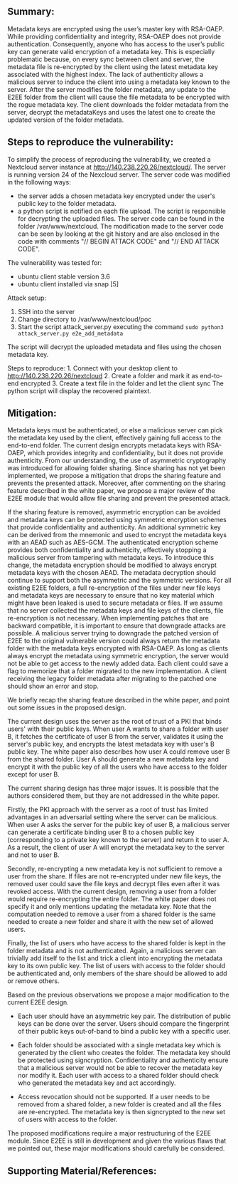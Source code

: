 ## Summary:
 Metadata keys are encrypted using the user’s master key with RSA-OAEP. While providing confidentiality and integrity, RSA-OAEP
does not provide authentication. Consequently, anyone who has access to the user’s public key can generate valid encryption of a metadata key. This
is especially problematic because, on every sync between client and server, the metadata file is re-encrypted by the client using the latest metadata key
associated with the highest index. The lack of authenticity allows a malicious server to induce the client into using a metadata key known to the server.
After the server modifies the folder metadata, any update to the E2EE folder from the client will cause the file metadata to be encrypted with the rogue
metadata key. The client downloads the folder metadata from the server, decrypt the metadataKeys and uses the latest one to create the updated version of the folder metadata.

## Steps to reproduce the vulnerability:

To simplify the process of reproducing the vulnerability, we created a Nextcloud server instance at http://140.238.220.26/nextcloud/.  The server is running version 24 of the Nexcloud server. 
The server code was modified in the following ways:
- the server adds a chosen metadata key encrypted under the user's public key to the folder metadata.
- a python script is notified on each file upload. The script is responsible for decrypting the uploaded files.
The server code can be found in the folder /var/www/nextcloud.
The modification made to the server code can be seen by looking at the git history and are also enclosed in the code with comments 
"// BEGIN ATTACK CODE" and "// END ATTACK CODE".

 The vulnerability was tested for:
- ubuntu client stable version 3.6
- ubuntu client installed via snap [5]


Attack setup:
  1. SSH into the server
  2. Change directory to /var/www/nextcloud/poc
  3. Start the script attack_server.py executing the command 
        ```sudo python3 attack_server.py e2e_add_metadata```

The script will decrypt the uploaded metadata and files using the chosen metadata key. 

Steps to reproduce:
    1. Connect with your desktop client to http://140.238.220.26/nextcloud
    2. Create a folder and mark it as end-to-end encrypted
    3. Create a text file in the folder and let the client sync
The python script will display the recovered plaintext. 

## Mitigation:
Metadata keys must be authenticated, or else a malicious server can pick the metadata key used by the client,
effectively gaining full access to the end-to-end folder. The current design encrypts metadata keys with RSA-OAEP,
which provides integrity and confidentiality, but it does not provide authenticity. From our understanding, the use of asymmetric cryptography was introduced for allowing folder sharing. 
Since sharing has not yet been implemented, we propose a mitigation that drops the sharing feature and prevents the presented attack. Moreover, after commenting on the sharing feature described in the white paper, we propose a major review of the E2EE module that would allow file sharing and prevent the presented attack.
 
If the sharing feature is removed, asymmetric encryption can be avoided and metadata keys can be protected using symmetric encryption schemes that provide confidentiality and authenticity. 
An additional symmetric key can be derived from the mnemonic and used to encrypt the metadata keys with an AEAD such as AES-GCM. The authenticated encryption scheme provides both confidentiality and authenticity, effectively stopping a malicious server from tampering with metadata keys.
To introduce this change, the metadata encryption should be modified to always encrypt metadata keys with the chosen AEAD. The metadata decryption should continue to support both the asymmetric and the symmetric versions. For all existing 
E2EE folders, a full re-encryption of the files under new file keys and metadata keys are necessary to ensure that no key material which might have been leaked is used to secure metadata or files. If we assume that no server collected the metadata keys and file keys of the clients, file re-encryption is not necessary.
When implementing patches that are backward compatible, it is important to ensure that downgrade attacks are possible. 
A malicious server trying to downgrade the patched version of E2EE to the original vulnerable version could always return the metadata folder with the metadata keys encrypted with RSA-OAEP. As long as clients
always encrypt the metadata using symmetric encryption, the server would not be able to get access to the newly added data. Each client could save a flag to memorize that a folder migrated to the new implementation. A client receiving the legacy folder metadata after migrating to the patched one should show an error and stop.

We briefly recap the sharing feature described in
the white paper, and point out some issues in the proposed design.

The current design uses the server as the root of trust of a PKI that binds users' with their public keys. 
When user A wants to share a folder with user B, it fetches the certificate of user B from the server,
validates it using the server's public key, and encrypts the latest metadata key with user's B public key.
The white paper also describes how user A could remove user B from the shared folder. 
User A should generate a new metadata key and encrypt it with the public key of all 
the users who have access to the folder except for user B. 
 
The current sharing design has three major issues. It is possible that the authors considered them, 
but they are not addressed in the white paper. 

Firstly, the PKI approach with the server as a root of trust has 
limited advantages in an adversarial setting where the server can be malicious. 
When user A asks the server for the public key of user B, a malicious server can generate a 
certificate binding user B to a chosen public key (corresponding to a
private key known to the server) and return it to user A.  
As a result, the client of user A will encrypt the metadata key to the server and not to user B.

Secondly, re-encrypting a new metadata key is not sufficient 
to remove a user from the share. If files are not re-encrypted
under new file keys, the removed user could save the file keys 
and decrypt files even after it was revoked access. With the current design, 
removing a user from a folder would require re-encrypting the entire folder. 
The white paper does not specify it and only mentions updating the metadata key. 
Note that the computation needed to remove a user from a shared folder is the 
same needed to create a new folder and share it with the new set of allowed users.

Finally, the list of users who have access to the shared folder is kept in the folder metadata 
and is not authenticated. Again, a malicious server can trivially add itself to the list and trick 
a client into encrypting the metadata key to its own public key. 
The list of users with access to the folder should be authenticated and, 
only members of the share should be allowed to add or remove others.

Based on the previous observations we propose a major modification to the current E2EE design. 
- Each user should have an asymmetric key pair. The distribution of public keys can be done over the server.
  Users should compare the fingerprint of their public keys out-of-band to bind a public key with a specific user. 

- Each folder should be associated with a single metadata key which is generated by the client who creates the folder. 
  The metadata key should be protected using signcryption. Confidentiality and authenticity ensure that a malicious server would not be able to recover the metadata key nor modify it. Each user with access to a shared folder should check who generated the metadata key and act accordingly. 

- Access revocation should not be supported. If a user needs to be removed from a shared folder, a new folder is created and all the files are re-encrypted. The metadata key is then signcrypted to the new set of users with access to the folder.

The proposed modifications require a major restructuring of the E2EE module. Since E2EE is still in development and given the 
various flaws that we pointed out, these major modifications should carefully be considered.

## Supporting Material/References:

